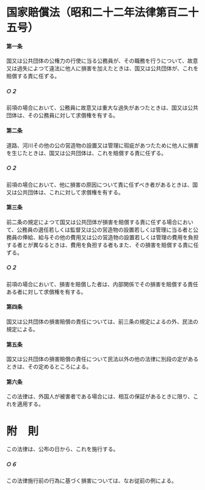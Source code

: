 # 国家賠償法（昭和二十二年法律第百二十五号）
#### 第一条
国又は公共団体の公権力の行使に当る公務員が、その職務を行うについて、故意又は過失によつて違法に他人に損害を加えたときは、国又は公共団体が、これを賠償する責に任ずる。
##### ○２
前項の場合において、公務員に故意又は重大な過失があつたときは、国又は公共団体は、その公務員に対して求償権を有する。
#### 第二条
道路、河川その他の公の営造物の設置又は管理に瑕疵があつたために他人に損害を生じたときは、国又は公共団体は、これを賠償する責に任ずる。
##### ○２
前項の場合において、他に損害の原因について責に任ずべき者があるときは、国又は公共団体は、これに対して求償権を有する。
#### 第三条
前二条の規定によつて国又は公共団体が損害を賠償する責に任ずる場合において、公務員の選任若しくは監督又は公の営造物の設置若しくは管理に当る者と公務員の俸給、給与その他の費用又は公の営造物の設置若しくは管理の費用を負担する者とが異なるときは、費用を負担する者もまた、その損害を賠償する責に任ずる。
##### ○２
前項の場合において、損害を賠償した者は、内部関係でその損害を賠償する責任ある者に対して求償権を有する。
#### 第四条
国又は公共団体の損害賠償の責任については、前三条の規定によるの外、民法の規定による。
#### 第五条
国又は公共団体の損害賠償の責任について民法以外の他の法律に別段の定があるときは、その定めるところによる。
#### 第六条
この法律は、外国人が被害者である場合には、相互の保証があるときに限り、これを適用する。
# 附　則
この法律は、公布の日から、これを施行する。
##### ○６
この法律施行前の行為に基づく損害については、なお従前の例による。
